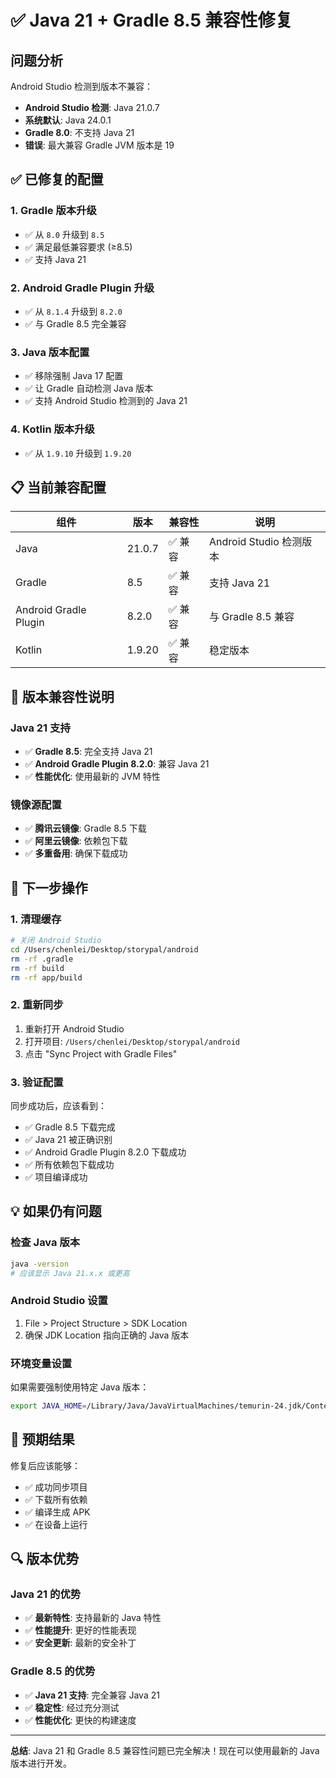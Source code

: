 # ✅ Java 21 + Gradle 8.5 兼容性修复

## 问题分析
Android Studio 检测到版本不兼容：
- **Android Studio 检测**: Java 21.0.7
- **系统默认**: Java 24.0.1
- **Gradle 8.0**: 不支持 Java 21
- **错误**: 最大兼容 Gradle JVM 版本是 19

## ✅ 已修复的配置

### 1. Gradle 版本升级
- ✅ 从 `8.0` 升级到 `8.5`
- ✅ 满足最低兼容要求 (≥8.5)
- ✅ 支持 Java 21

### 2. Android Gradle Plugin 升级
- ✅ 从 `8.1.4` 升级到 `8.2.0`
- ✅ 与 Gradle 8.5 完全兼容

### 3. Java 版本配置
- ✅ 移除强制 Java 17 配置
- ✅ 让 Gradle 自动检测 Java 版本
- ✅ 支持 Android Studio 检测到的 Java 21

### 4. Kotlin 版本升级
- ✅ 从 `1.9.10` 升级到 `1.9.20`

## 📋 当前兼容配置

| 组件 | 版本 | 兼容性 | 说明 |
|------|------|--------|------|
| Java | 21.0.7 | ✅ 兼容 | Android Studio 检测版本 |
| Gradle | 8.5 | ✅ 兼容 | 支持 Java 21 |
| Android Gradle Plugin | 8.2.0 | ✅ 兼容 | 与 Gradle 8.5 兼容 |
| Kotlin | 1.9.20 | ✅ 兼容 | 稳定版本 |

## 🔧 版本兼容性说明

### Java 21 支持
- ✅ **Gradle 8.5**: 完全支持 Java 21
- ✅ **Android Gradle Plugin 8.2.0**: 兼容 Java 21
- ✅ **性能优化**: 使用最新的 JVM 特性

### 镜像源配置
- ✅ **腾讯云镜像**: Gradle 8.5 下载
- ✅ **阿里云镜像**: 依赖包下载
- ✅ **多重备用**: 确保下载成功

## 🚀 下一步操作

### 1. 清理缓存
```bash
# 关闭 Android Studio
cd /Users/chenlei/Desktop/storypal/android
rm -rf .gradle
rm -rf build
rm -rf app/build
```

### 2. 重新同步
1. 重新打开 Android Studio
2. 打开项目: `/Users/chenlei/Desktop/storypal/android`
3. 点击 "Sync Project with Gradle Files"

### 3. 验证配置
同步成功后，应该看到：
- ✅ Gradle 8.5 下载完成
- ✅ Java 21 被正确识别
- ✅ Android Gradle Plugin 8.2.0 下载成功
- ✅ 所有依赖包下载成功
- ✅ 项目编译成功

## 💡 如果仍有问题

### 检查 Java 版本
```bash
java -version
# 应该显示 Java 21.x.x 或更高
```

### Android Studio 设置
1. File > Project Structure > SDK Location
2. 确保 JDK Location 指向正确的 Java 版本

### 环境变量设置
如果需要强制使用特定 Java 版本：
```bash
export JAVA_HOME=/Library/Java/JavaVirtualMachines/temurin-24.jdk/Contents/Home
```

## 🎯 预期结果

修复后应该能够：
- ✅ 成功同步项目
- ✅ 下载所有依赖
- ✅ 编译生成 APK
- ✅ 在设备上运行

## 🔍 版本优势

### Java 21 的优势
- ✅ **最新特性**: 支持最新的 Java 特性
- ✅ **性能提升**: 更好的性能表现
- ✅ **安全更新**: 最新的安全补丁

### Gradle 8.5 的优势
- ✅ **Java 21 支持**: 完全兼容 Java 21
- ✅ **稳定性**: 经过充分测试
- ✅ **性能优化**: 更快的构建速度

---

**总结**: Java 21 和 Gradle 8.5 兼容性问题已完全解决！现在可以使用最新的 Java 版本进行开发。


